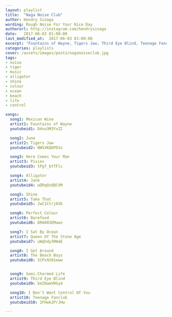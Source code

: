 ```yaml
---
layout: playlist
title:  "Naga Noise Club"
author: Hendry Sinaga
wording: Rough Noise For Your Nice Day
authorurl: http://instagram.com/hendrysinaga
date:   2017-06-03 01:00:00
last_modified_at:  2017-06-03 01:00:00
excerpt: "Fountains of Wayne, Tigers Jaw, Third Eye Blind, Teenage Fanclub"
categories: playlists
cover: /assets/images/posts/naganoiseclub.jpg
tags:  
- noise
- tiger
- music
- alligator
- shine
- colour
- ocean
- beach
- life
- control

songs:
  song1: Mexican Wine
  artist1: Fountains of Wayne
  youtubeid1: D4no3M3YxZI

  song2: June
  artist2: Tigers Jaw
  youtubeid2: NW5XKQbPDto

  song3: Here Comes Your Man
  artist3: Pixies
  youtubeid3: tPgf_btTFlc

  song4: Alligator
  artist4: Jank
  youtubeid4: wDRqOzQQCVM

  song5: Shine
  artist5: Take That
  youtubeid5: JwC1Ctrj6Xk

  song6: Perfect Colour
  artist6: Barefood
  youtubeid6: DR6803EMaws

  song7: I Sat By Ocean
  artist7: Queen Of The Stone Age
  youtubeid7: uWqhdy3HWaE

  song8: I Get Around
  artist8: The Beach Boys
  youtubeid8: SCPx926Seww


  song9: Semi-Charmed Life
  artist9: Third Eye Blind
  youtubeid9: beINamVRGy4

  song10: I Don't Want Control Of You
  artist10: Teenage Fanclub
  youtubeid10: 1FHwkZPrJHw

---
```

